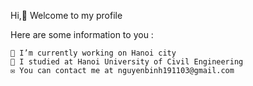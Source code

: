 Hi,👋 Welcome to my profile

Here are some information to you :

    🔭 I’m currently working on Hanoi city
    🌱 I studied at Hanoi University of Civil Engineering
    ✉️ You can contact me at nguyenbinh191103@gmail.com

<!--
**nguyenbinh2003/nguyenbinh2003** is a ✨ _special_ ✨ repository because its `README.md` (this file) appears on your GitHub profile.

Here are some ideas to get you started:

- 🔭 I’m currently working on ...
- 🌱 I’m currently learning ...
- 👯 I’m looking to collaborate on ...
- 🤔 I’m looking for help with ...
- 💬 Ask me about ...
- 📫 How to reach me: ...
- 😄 Pronouns: ...
- ⚡ Fun fact: ...
-->
